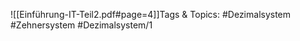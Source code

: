 
![[Einführung-IT-Teil2.pdf#page=4]]Tags & Topics:
   #Dezimalsystem
   #Zehnersystem
   #Dezimalsystem/1
